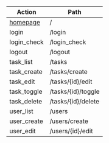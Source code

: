 |Action|Path|
|------|----|
|[homepage](https://github.com/AureleSarrail/P8_OC/blob/master/Documentation/homepage.md)|/|
|login|/login|
|login_check|/login_check|
|logout|/logout|
|task_list|/tasks|
|task_create|/tasks/create|
|task_edit|/tasks/{id}/edit|
|task_toggle|/tasks/{id}/toggle|
|task_delete|/tasks/{id}/delete|
|user_list|/users|
|user_create|/users/create|
|user_edit|/users/{id}/edit|
